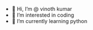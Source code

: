 - 👋 Hi, I’m @ vinoth kumar 
- 👀 I’m interested in coding 
- 🌱 I’m currently learning python 

<!---
Vk27112004c/Vk27112004c is a ✨ special ✨ repository because its `README.md` (this file) appears on your GitHub profile.
You can click the Preview link to take a look at your changes.
--->

